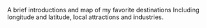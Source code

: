 A brief introductions and map of my favorite destinations
Including longitude and latitude, local attractions and industries.
